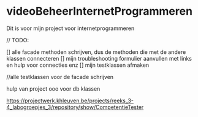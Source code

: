 # videoBeheerInternetProgrammeren
Dit is voor mijn project voor internetprogrammeren

// TODO:

[] alle facade methoden schrijven, dus de methoden die met de andere klassen connecteren
[] mijn troubleshooting formulier aanvullen met links en hulp voor connecties enz
[] mijn testklassen afmaken

//alle testklassen voor de facade schrijven

hulp van project ooo voor db klassen

https://projectwerk.khleuven.be/projects/reeks_3-4_labogroepjes_3/repository/show/CompetentieTester
